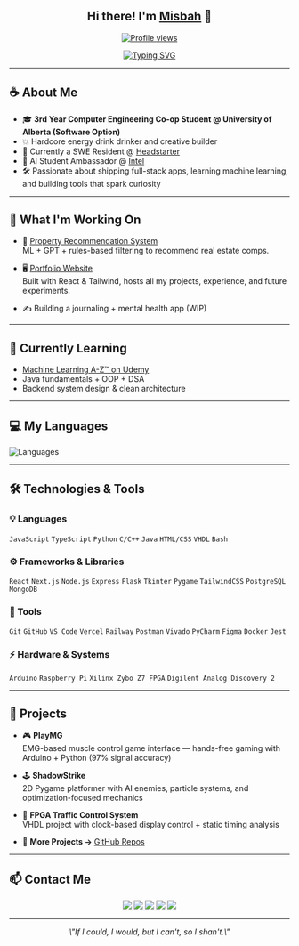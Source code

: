 <!-- Hi there header -->
<h2 align="center">
  Hi there! I'm <a href="https://www.misbahan.com">Misbah</a> 👋
</h2>

<!-- Profile view badge -->
<p align="center">
  <a href="https://github.com/MisbahAN">
    <img src="https://komarev.com/ghpvc/?username=MisbahAN&color=blue" alt="Profile views" />
  </a>
</p>

<!-- Typing animation -->
<p align="center">
  <a href="https://git.io/typing-svg">
    <img src="https://readme-typing-svg.herokuapp.com?font=Fira+Code&duration=3000&pause=500&center=true&vCenter=true&width=435&lines=3rd+Year+Computer+Engineering+Student;SWE+Resident+@+Headstarter;AI+Student+Ambassador+@+Intel;Hardcore+Energy+Drink+Drinker;Full+Stack+%2B+ML+Enthusiast" alt="Typing SVG" />
  </a>
</p>

---

<!-- About Me -->
## ☕ About Me

- 🎓 **3rd Year Computer Engineering Co-op Student @ University of Alberta (Software Option)**
- 💥 Hardcore energy drink drinker and creative builder
- 🧠 Currently a SWE Resident @ [Headstarter](https://www.linkedin.com/company/headstarterhq)  
- 🤖 AI Student Ambassador @ [Intel](https://www.intel.com/)
- 🛠️ Passionate about shipping full-stack apps, learning machine learning, and building tools that spark curiosity

---

<!-- What I'm Working On -->
## 🔧 What I'm Working On

- 🏡 [Property Recommendation System](https://github.com/MisbahAN/Property-Recommendation-System)  
  ML + GPT + rules-based filtering to recommend real estate comps.

- 🖥️ [Portfolio Website](https://www.misbahan.com)  
  Built with React & Tailwind, hosts all my projects, experience, and future experiments.

- ✍️ Building a journaling + mental health app (WIP)

---

<!-- Learning -->
## 🌱 Currently Learning

- [Machine Learning A-Z™ on Udemy](https://www.udemy.com/course/machinelearning/)
- Java fundamentals + OOP + DSA
- Backend system design & clean architecture

---

<!-- Languages -->
## 💻 My Languages

![Languages](./9a917350-b0c1-4974-b3a5-8fd6b5cd3a0f.png)

---

<!-- Technologies -->
## 🛠️ Technologies & Tools

### 💡 Languages
`JavaScript` `TypeScript` `Python` `C/C++` `Java` `HTML/CSS` `VHDL` `Bash`

### ⚙️ Frameworks & Libraries
`React` `Next.js` `Node.js` `Express` `Flask` `Tkinter` `Pygame` `TailwindCSS` `PostgreSQL` `MongoDB`

### 🔧 Tools
`Git` `GitHub` `VS Code` `Vercel` `Railway` `Postman` `Vivado` `PyCharm` `Figma` `Docker` `Jest`

### ⚡ Hardware & Systems
`Arduino` `Raspberry Pi` `Xilinx Zybo Z7 FPGA` `Digilent Analog Discovery 2`

---

<!-- Projects -->
## 🚀 Projects

- 🎮 **PlayMG**  
  EMG-based muscle control game interface — hands-free gaming with Arduino + Python (97% signal accuracy)

- 🕹 **ShadowStrike**  
  2D Pygame platformer with AI enemies, particle systems, and optimization-focused mechanics

- 🚦 **FPGA Traffic Control System**  
  VHDL project with clock-based display control + static timing analysis

- 🧩 **More Projects →** [GitHub Repos](https://github.com/MisbahAN?tab=repositories)

---

<!-- Contact -->
## 📫 Contact Me

<p align="center">
  <a href="mailto:misbahahmed2005@gmail.com">
    <img src="https://img.shields.io/badge/Gmail-D14836?style=for-the-badge&logo=gmail&logoColor=white" />
  </a>
  <a href="https://www.linkedin.com/in/misbahan/">
    <img src="https://img.shields.io/badge/LinkedIn-0077B5?style=for-the-badge&logo=linkedin&logoColor=white" />
  </a>
  <a href="https://github.com/MisbahAN">
    <img src="https://img.shields.io/badge/GitHub-000?style=for-the-badge&logo=github&logoColor=white" />
  </a>
  <a href="https://leetcode.com/u/MisbahAN/">
    <img src="https://img.shields.io/badge/LeetCode-FFA116?style=for-the-badge&logo=leetcode&logoColor=white" />
  </a>
  <a href="https://www.misbahan.com">
    <img src="https://img.shields.io/badge/Portfolio-24292e?style=for-the-badge&logo=vercel&logoColor=white" />
  </a>
</p>

---

<p align="center"><i>\"If I could, I would, but I can't, so I shan't.\"</i></p>

